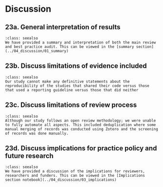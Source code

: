 # Discussion

## 23a. General interpretation of results

`````{admonition} COMPLETE
:class: seealso
We have provided a summary and interpretation of both the main review and best practice audit. This can be viewed in the [summary section](../04_discussion/01_summary)
`````

## 23b. Discuss limitations of evidence included

`````{admonition} COMPLETE
:class: seealso
Our study cannot make any definitive statements about the reproducibility of the studies that shared their code versus those that used a reporting guideline versus those that did neither
`````

## 23c. Discuss limitations of review process

`````{admonition} COMPLETE
:class: seealso
Although our study follows an open review methodology; we were unable to fully automate all aspects. This included deduplication where some manual merging of records was conducted using Zotero and the screening of records was done manually. 
`````

## 23d. Discuss implications for practice policy and future research

`````{admonition} COMPLETE
:class: seealso
We have provided a discussion of the implications for reviewers, researchers and funders. This can be viewed in the [Implications section notebook](../04_discussion/03_implications)
`````